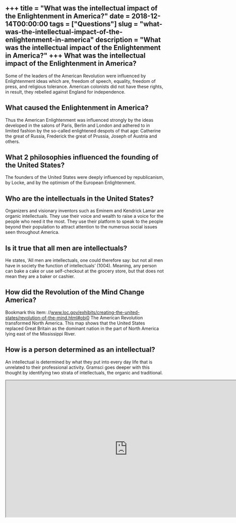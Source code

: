 +++
title = "What was the intellectual impact of the Enlightenment in America?"
date = 2018-12-14T00:00:00
tags = ["Questions"]
slug = "what-was-the-intellectual-impact-of-the-enlightenment-in-america"
description = "What was the intellectual impact of the Enlightenment in America?"
+++
What was the intellectual impact of the Enlightenment in America?
-----------------------------------------------------------------

Some of the leaders of the American Revolution were influenced by Enlightenment ideas which are, freedom of speech, equality, freedom of press, and religious tolerance. American colonists did not have these rights, in result, they rebelled against England for independence.

What caused the Enlightenment in America?
-----------------------------------------

Thus the American Enlightenment was influenced strongly by the ideas developed in the salons of Paris, Berlin and London and adhered to in limited fashion by the so-called enlightened despots of that age: Catherine the great of Russia, Frederick the great of Prussia, Joseph of Austria and others.

What 2 philosophies influenced the founding of the United States?
-----------------------------------------------------------------

The founders of the United States were deeply influenced by republicanism, by Locke, and by the optimism of the European Enlightenment.

Who are the intellectuals in the United States?
-----------------------------------------------

Organizers and visionary inventors such as Eminem and Kendrick Lamar are organic intellectuals. They use their voice and wealth to raise a voice for the people who need it the most. They use their platform to speak to the people beyond their population to attract attention to the numerous social issues seen throughout America.

Is it true that all men are intellectuals?
------------------------------------------

He states, ‘All men are intellectuals, one could therefore say: but not all men have in society the function of intellectuals’ (1004). Meaning, any person can bake a cake or use self-checkout at the grocery store, but that does not mean they are a baker or cashier.

How did the Revolution of the Mind Change America?
--------------------------------------------------

Bookmark this item: //www.loc.gov/exhibits/creating-the-united-states/revolution-of-the-mind.html#obj0 The American Revolution transformed North America. This map shows that the United States replaced Great Britain as the dominant nation in the part of North America lying east of the Mississippi River.

How is a person determined as an intellectual?
----------------------------------------------

An intellectual is determined by what they put into every day life that is unrelated to their professional activity. Gramsci goes deeper with this thought by identifying two strata of intellectuals, the organic and traditional.

<iframe allow="accelerometer; autoplay; clipboard-write; encrypted-media; gyroscope; picture-in-picture" allowfullscreen="" class="__youtube_prefs__  epyt-is-override  no-lazyload" data-no-lazy="1" data-origheight="433" data-origwidth="770" data-skipgform_ajax_framebjll="" height="433" id="_ytid_96721" loading="lazy" src="https://www.youtube.com/embed/RrN7IxvAJto?enablejsapi=1&autoplay=0&cc_load_policy=0&cc_lang_pref=&iv_load_policy=1&loop=0&modestbranding=0&rel=1&fs=1&playsinline=0&autohide=2&theme=dark&color=red&controls=1&" title="YouTube player" width="770"></iframe>